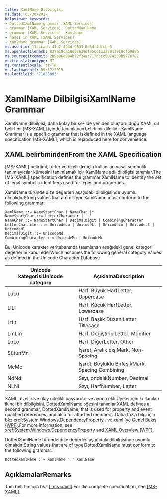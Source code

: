 ```yaml
---
title: XamlName Dilbilgisi
ms.date: 03/30/2017
helpviewer_keywords:
- DottedXamlName grammar [XAML Services]
- grammar [XAML Services], DottedXamlName
- grammar [XAML Services], XamlName
- names in XAML [XAML Services]
- XamlName grammar [XAML Services]
ms.assetid: 11e4cada-41d2-494d-9531-0d3df4dfcbe3
ms.openlocfilehash: 837a18ca18d0c634dfa5cc133aa013919cfb9d96
ms.sourcegitcommit: 289e06e904b72f34ac717dbcc5074239b977e707
ms.translationtype: MT
ms.contentlocale: tr-TR
ms.lasthandoff: 09/17/2019
ms.locfileid: "71053893"
---
```

# <a name="xamlname-grammar"></a><span data-ttu-id="69180-102">XamlName Dilbilgisi</span><span class="sxs-lookup"><span data-stu-id="69180-102">XamlName Grammar</span></span>
<span data-ttu-id="69180-103">XamlName dilbilgisi, daha kolay bir şekilde yeniden oluşturulduğu XAML dil belirtimi [MS-XAML] içinde tanımlanan belirli bir dildilidir.</span><span class="sxs-lookup"><span data-stu-id="69180-103">XamlName Grammar is a specific grammar that is defined in the XAML language specification [MS-XAML], which is reproduced here for convenience.</span></span>  
  
## <a name="from-the-xaml-specification"></a><span data-ttu-id="69180-104">XAML belirtiminden</span><span class="sxs-lookup"><span data-stu-id="69180-104">From the XAML Specification</span></span>  
 <span data-ttu-id="69180-105">[MS-XAML] belirtimi, türler ve özellikler için kullanılan yasal sembolik tanımlayıcılar kümesini tanımlamak için XamlName adlı dilbilgisi tanımlar.</span><span class="sxs-lookup"><span data-stu-id="69180-105">The [MS-XAML] specification defines the grammar XamlName to identify the set of legal symbolic identifiers used for types and properties.</span></span>  
  
 <span data-ttu-id="69180-106">XamlName türünde dize değerleri aşağıdaki dilbilgisinde uyumlu olmalıdır:</span><span class="sxs-lookup"><span data-stu-id="69180-106">String values that are of type XamlName must conform to the following grammar:</span></span>  
  
```xaml  
XamlName ::= NameStartChar ( NameChar )*   
NameStartChar ::= LetterCharacter | '_'   
NameChar ::= NameStartChar | DecimalDigit | CombiningCharacter   
LetterCharacter ::= UnicodeLu | UnicodeLl | UnicodeLo | UnicodeLt | UnicodeNl   
DecimalDigit ::= UnicodeNd   
CombiningCharacter ::= UnicodeMn | UnicodeMc  
```  
  
 <span data-ttu-id="69180-107">Bu, Unicode karakter veritabanında tanımlanan aşağıdaki genel kategori değerlerini kabul eder</span><span class="sxs-lookup"><span data-stu-id="69180-107">Which assumes the following general category values as defined in the Unicode Character Database</span></span>  

| <span data-ttu-id="69180-108">Unicode kategorisi</span><span class="sxs-lookup"><span data-stu-id="69180-108">Unicode category</span></span>   | <span data-ttu-id="69180-109">Açıklama</span><span class="sxs-lookup"><span data-stu-id="69180-109">Description</span></span>                   |
|--------------------|-------------------------------|
| <span data-ttu-id="69180-110">Lu</span><span class="sxs-lookup"><span data-stu-id="69180-110">Lu</span></span>                 | <span data-ttu-id="69180-111">Harf, Büyük Harf</span><span class="sxs-lookup"><span data-stu-id="69180-111">Letter, Uppercase</span></span>             |
| <span data-ttu-id="69180-112">Ll</span><span class="sxs-lookup"><span data-stu-id="69180-112">Ll</span></span>                 | <span data-ttu-id="69180-113">Harf, Küçük Harf</span><span class="sxs-lookup"><span data-stu-id="69180-113">Letter, Lowercase</span></span>             |
| <span data-ttu-id="69180-114">Lt</span><span class="sxs-lookup"><span data-stu-id="69180-114">Lt</span></span>                 | <span data-ttu-id="69180-115">Harf, Başlık Düzeni</span><span class="sxs-lookup"><span data-stu-id="69180-115">Letter, Titlecase</span></span>             |
| <span data-ttu-id="69180-116">Lm</span><span class="sxs-lookup"><span data-stu-id="69180-116">Lm</span></span>                 | <span data-ttu-id="69180-117">Harf, Değiştirici</span><span class="sxs-lookup"><span data-stu-id="69180-117">Letter, Modifier</span></span>              |
| <span data-ttu-id="69180-118">Lo</span><span class="sxs-lookup"><span data-stu-id="69180-118">Lo</span></span>                 | <span data-ttu-id="69180-119">Harf, Diğer</span><span class="sxs-lookup"><span data-stu-id="69180-119">Letter, Other</span></span>                 |
| <span data-ttu-id="69180-120">Sütun</span><span class="sxs-lookup"><span data-stu-id="69180-120">Mn</span></span>                 | <span data-ttu-id="69180-121">İşaret, Aralık dışı</span><span class="sxs-lookup"><span data-stu-id="69180-121">Mark, Non-Spacing</span></span>             |
| <span data-ttu-id="69180-122">Mc</span><span class="sxs-lookup"><span data-stu-id="69180-122">Mc</span></span>                 | <span data-ttu-id="69180-123">İşaret, Boşluklu Birleşik</span><span class="sxs-lookup"><span data-stu-id="69180-123">Mark, Spacing Combining</span></span>       |
| <span data-ttu-id="69180-124">Nd</span><span class="sxs-lookup"><span data-stu-id="69180-124">Nd</span></span>                 | <span data-ttu-id="69180-125">Sayı, ondalık</span><span class="sxs-lookup"><span data-stu-id="69180-125">Number, Decimal</span></span>               |
| <span data-ttu-id="69180-126">NL</span><span class="sxs-lookup"><span data-stu-id="69180-126">Nl</span></span>                 | <span data-ttu-id="69180-127">Sayı, Harf</span><span class="sxs-lookup"><span data-stu-id="69180-127">Number, Letter</span></span>                |
 
 <span data-ttu-id="69180-128">XAML, özellik ve olay nitelikli başvurular ve ayrıca ekli Üyeler için kullanılan ikinci bir dilbilgisini, DottedXamlName öğesini tanımlar.</span><span class="sxs-lookup"><span data-stu-id="69180-128">XAML defines a second grammar, DottedXamlName, that is used for property and event qualified references, and also for attached members.</span></span> <span data-ttu-id="69180-129">Daha fazla bilgi için bkz <xref:System.Windows.DependencyProperty> . ve [xaml 'ye Genel Bakış (WPF)](../wpf/advanced/xaml-overview-wpf.md).</span><span class="sxs-lookup"><span data-stu-id="69180-129">For more information, see <xref:System.Windows.DependencyProperty> and [XAML Overview (WPF)](../wpf/advanced/xaml-overview-wpf.md).</span></span>  
  
 <span data-ttu-id="69180-130">DottedXamlName türünde dize değerleri aşağıdaki dilbilgisinde uyumlu olmalıdır:</span><span class="sxs-lookup"><span data-stu-id="69180-130">String values that are of type DottedXamlName must conform to the following grammar:</span></span>  
  
```xaml  
DottedXamlName ::= XamlName '.' XamlName  
```  
  
## <a name="remarks"></a><span data-ttu-id="69180-131">Açıklamalar</span><span class="sxs-lookup"><span data-stu-id="69180-131">Remarks</span></span>  
 <span data-ttu-id="69180-132">Tam belirtim için bkz [ \[. ms-xaml\]](https://go.microsoft.com/fwlink/?LinkId=114525).</span><span class="sxs-lookup"><span data-stu-id="69180-132">For the complete specification, see [\[MS-XAML\]](https://go.microsoft.com/fwlink/?LinkId=114525).</span></span>
